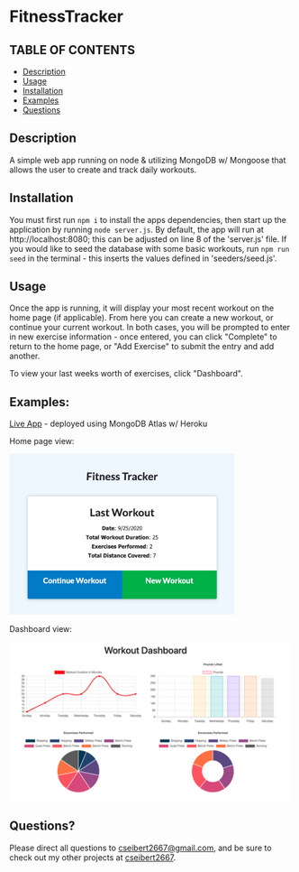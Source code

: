 # FitnessTracker

## TABLE OF CONTENTS
* [Description](#description)
* [Usage](#usage)
* [Installation](#Installation)
* [Examples](#examples)
* [Questions](#questions)

## Description
A simple web app running on node & utilizing MongoDB w/ Mongoose that allows the user to create and track daily workouts. 

## Installation
You must first run `npm i` to install the apps dependencies, then start up the application by running `node server.js`. By default, the app will run at http://localhost:8080; this can be adjusted on line 8 of the 'server.js' file. If you would like to seed the database with some basic workouts, run `npm run seed` in the terminal - this inserts the values defined in 'seeders/seed.js'. 

## Usage

Once the app is running, it will display your most recent workout on the home page (if applicable). From here you can create a new workout, or continue your current workout. In both cases, you will be prompted to enter in new exercise information - once entered, you can click "Complete" to return to the home page, or "Add Exercise" to submit the entry and add another. 

To view your last weeks worth of exercises, click "Dashboard". 

## Examples:
[Live App](https://frozen-cove-32421.herokuapp.com/) - deployed using MongoDB Atlas w/ Heroku

Home page view:

<img src="./assets/preview2.png" width="400px">

Dashboard view:

<img src="./assets/preview1.png" width="500px">

## Questions?
Please direct all questions to cseibert2667@gmail.com, and be sure to check out my other projects at [cseibert2667](https://www.github.com/cseibert2667).
